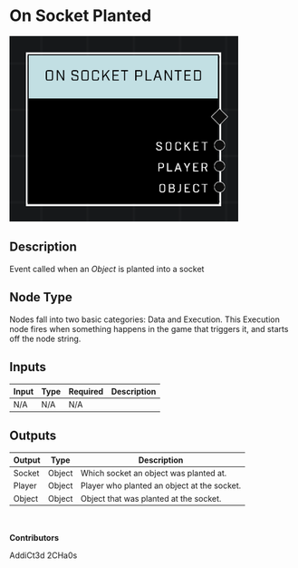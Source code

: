 # On Socket Planted
![](../../../.gitbook/assets/on-socket-planted.png)
## Description
Event called when an *Object* is planted into a socket

## Node Type
Nodes fall into two basic categories: Data and Execution. This Execution node fires when something happens in the game that triggers it, and starts off the node string.

## Inputs
| Input | Type | Required | Description |
|------------------|------------------|----------|--------------------------------------------------------------|
| N/A | N/A | N/A |  |

## Outputs
| Output | Type | Description |
|------------------|------------------|--------------------------------------------------------------|
| Socket | Object | Which socket an object was planted at.|
| Player | Object | Player who planted an object at the socket.|
| Object | Object | Object that was planted at the socket.|

\
\
**Contributors**

AddiCt3d 2CHa0s